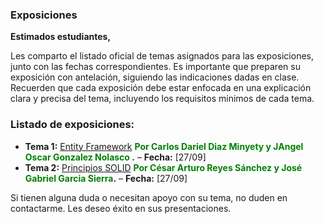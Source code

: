 ### Exposiciones

**Estimados estudiantes,**

Les comparto el listado oficial de temas asignados para las exposiciones, junto con las fechas correspondientes. Es importante que preparen su exposición con antelación, siguiendo las indicaciones dadas en clase. Recuerden que cada exposición debe estar enfocada en una explicación clara y precisa del tema, incluyendo los requisitos minimos de cada tema.

### Listado de exposiciones:

- **Tema 1:** [Entity Framework](Entity-Framework.md) **<span style="color:green"> Por Carlos Dariel Diaz Minyety y JAngel Oscar Gonzalez Nolasco </span>.** – **Fecha:** [27/09]
- **Tema 2:** [Principios SOLID](Principios-SOLID.md) **<span style="color:green"> Por César Arturo Reyes Sánchez y José Gabriel Garcia Sierra</span>.** – **Fecha:** [27/09]


Si tienen alguna duda o necesitan apoyo con su tema, no duden en contactarme. Les deseo éxito en sus presentaciones.
